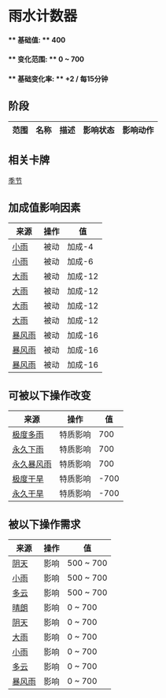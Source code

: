# 雨水计数器  
#### ** 基础值: ** 400   
#### ** 变化范围: ** 0 ~ 700  
#### ** 基础变化率: ** +2 / 每15分钟   
## 阶段  
范围  |  名称  |  描述  |  影响状态  |  影响动作  
----  |  ----  |  ----  |  ----  |  ----  
## 相关卡牌  
[季节](Seasons.md)  
## 加成值影响因素  
来源  |  操作  |  值  
----  |  ----  |  ----  
[小雨](TropicalIsland_LightRainStart.md)  |  被动  |  加成-4  
[小雨](TropicalIsland_LightRain.md)  |  被动  |  加成-6  
[大雨](TropicalIsland_HeavyRain.md)  |  被动  |  加成-12  
[大雨](TropicalIsland_HeavyRainInfinite.md)  |  被动  |  加成-12  
[大雨](TropicalIsland_HeavyRainLong.md)  |  被动  |  加成-12  
[大雨](TropicalIsland_HeavyRainStart.md)  |  被动  |  加成-12  
[暴风雨](TropicalIsland_Storm.md)  |  被动  |  加成-16  
[暴风雨](TropicalIsland_StormInfinite.md)  |  被动  |  加成-16  
[暴风雨](TropicalIsland_StormStart.md)  |  被动  |  加成-16  
## 可被以下操作改变  
来源  |  操作  |  值  
----  |  ----  |  ----  
[极度多雨](Pk_1_ExtremeRain.md)  |  特质影响  |  700  
[永久下雨](Pk_1_FinalRain.md)  |  特质影响  |  700  
[永久暴风雨](Pk_1_FinalStorm.md)  |  特质影响  |  700  
[极度干旱](Pk_1_ExtremeDrought.md)  |  特质影响  |  -700  
[永久干旱](Pk_1_FinalDrought.md)  |  特质影响  |  -700  
## 被以下操作需求  
来源  |  操作  |  值  
----  |  ----  |  ----  
[阴天](TropicalIsland_Cloudy.md)  |  影响  |  500 ~ 700  
[小雨](TropicalIsland_LightRain.md)  |  影响  |  500 ~ 700  
[多云](TropicalIsland_PartiallyCloudy.md)  |  影响  |  500 ~ 700  
[晴朗](TropicalIsland_Clear.md)  |  影响  |  0 ~ 700  
[阴天](TropicalIsland_Cloudy.md)  |  影响  |  0 ~ 700  
[大雨](TropicalIsland_HeavyRain.md)  |  影响  |  0 ~ 700  
[小雨](TropicalIsland_LightRain.md)  |  影响  |  0 ~ 700  
[多云](TropicalIsland_PartiallyCloudy.md)  |  影响  |  0 ~ 700  
[暴风雨](TropicalIsland_Storm.md)  |  影响  |  0 ~ 700  


<script>document.title="雨水计数器 - 卡牌生存百科 Card Survival Wiki";</script>